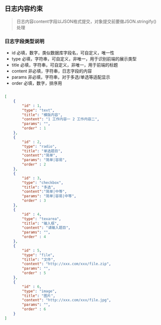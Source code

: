 ## 日志内容约束

> 日志内容content字段以JSON格式提交，对象提交前要做JSON.stringify()处理


### 日志字段类型说明

- id 必填，数字，类似数据库字段名，可自定义，唯一性
- type 必填，字符串，可自定义，非唯一，用于识别前端的展示类型
- title 必填，字符串，可自定义，非唯一，用于前端的标题
- content 非必填，字符串，日志字段的内容
- params 非必填，字符串，对于多选/单选等适配显示
- order 必填，数字，排序用



``` json

[
	{
		"id" : 1,
		"type": "text",
		"title": "模版内容",
		"content": "1 工作内容一 2 工作内容二",
		"params": "",
		"order" : 1
	}, 
	{
		"id" : 2,
		"type": "radio",
		"title": "单选题目",
		"content":"简单",
		"params": "简单|容易",
		"order" : 2
	},
	{
		"id" : 3,
		"type": "checkbox",
		"title": "多选",
		"content":"简单|中等",
		"params": "简单|容易|中等",
		"order" : 3
	},
	{
		"id" : 4,
		"type": "texarea",
		"title": "输入框",
		"content": "请输入题目",
		"params": "",
		"order" : 4
	},
	{
		"id" : 5,
		"type": "file",
		"title": "文件",
		"content": "http://xxx.com/xxx/file.zip",
		"params": "",
		"order" : 5
	},
	{
		"id" : 6,
		"type": "image",
		"title": "图片",
		"content": "http://xxx.com/xxx/file.jpg",
		"params": "",
		"order" : 6
	}
]


```
